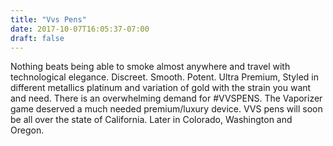 ```yaml
---
title: "Vvs Pens"
date: 2017-10-07T16:05:37-07:00
draft: false
---
```

Nothing beats being able to smoke almost anywhere and travel with technological elegance. Discreet. Smooth. Potent. Ultra Premium, Styled in different metallics platinum and variation of gold with the strain you want and need. There is an overwhelming demand for #VVSPENS. The Vaporizer game deserved a much needed premium/luxury device. VVS pens will soon be all over the state of California. Later in Colorado, Washington and Oregon.
